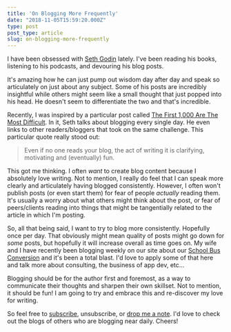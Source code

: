 ```yaml
---
title: 'On Blogging More Frequently'
date: "2018-11-05T15:59:20.000Z"
type: post 
post_type: article
slug: on-blogging-more-frequently
---
```

I have been obsessed with [Seth Godin](http://seth.blog) lately.  I&#39;ve been reading his books, listening to his podcasts, and devouring his blog posts.  

It&#39;s amazing how he can just pump out wisdom day after day and speak so articulately on just about any subject.  Some of his posts are incredibly insightful while others might seem like a small thought that just popped into his head.  He doesn&#39;t seem to differentiate the two and that&#39;s incredible.

Recently, I was inspired by a particular post called [The First 1,000 Are The Most Difficult](https://seths.blog/2018/10/the-first-1000-are-the-most-difficult/).  In it, Seth talks about blogging every single day. He even links to other readers/bloggers that took on the same challenge. This particular quote really stood out:

> Even if no one reads your blog, the act of writing it is clarifying, motivating and (eventually) fun.

This got me thinking.  I often _want_ to create blog content because I absolutely love writing. Not to mention, I really do feel that I can speak more clearly and articulately having blogged consistently.  However, I often won&#39;t publish posts (or even start them) for fear of people _actually_ reading them. It&#39;s usually a worry about what others might think about the post, or fear of peers/clients reading into things that might be tangentially related to the article in which I&#39;m posting.

So, all that being said, I want to try to blog more consistently.  Hopefully once per day. That obviously might mean quality of posts might go down for _some_ posts, but hopefully it will increase overall as time goes on.  My wife and I have recently been blogging weekly on our site about our [School Bus Conversion](http://trebventure.com/) and it&#39;s been a total blast. I&#39;d love to apply some of that here and talk more about consulting, the business of app dev, etc…

Blogging should be for the author first and foremost, as a way to communicate their thoughts and sharpen their own skillset. Not to mention, it should be fun!  I am going to try and embrace this and re-discover my love for writing.  

So feel free to [subscribe](https://us3.list-manage.com/subscribe?u=66135759856eefe4f6dcec97c&amp;id=ef6c358d78), unsubscribe, or [drop me a note](http://twitter.com/brandontreb). I&#39;d love to check out the blogs of others who are blogging near daily.  Cheers!

